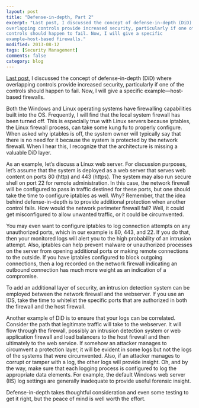 ```yaml
---
layout: post
title: "Defense-in-depth, Part 2"
excerpt: "Last post, I discussed the concept of defense-in-depth (DiD) where
overlapping controls provide increased security, particularly if one of the
controls should happen to fail. Now, I will give a specific
example—host-based firewalls."
modified: 2013-08-12
tags: [Security Management]
comments: false
category: blog
---
```


[Last post](/blog/defense-in-depth/), I discussed the concept of
defense-in-depth (DiD) where overlapping controls provide increased security,
particularly if one of the controls should happen to fail. Now, I will give a
specific example—host-based firewalls.

Both the Windows and Linux operating systems have firewalling capabilities
built into the OS. Frequently, I will find that the local system firewall has
been turned off. This is especially true with Linux servers because iptables,
the Linux firewall process, can take some kung fu to properly configure. When
asked why iptables is off, the system owner will typically say that there is no
need for it because the system is protected by the network firewall. When I
hear this, I recognize that the architecture is missing a valuable DiD layer.

As an example, let’s discuss a Linux web server. For discussion purposes,
let’s assume that the system is deployed as a web server that serves web
content on ports 80 (http) and 443 (https). The system may also run secure
shell on port 22 for remote administration. In this case, the network firewall
will be configured to pass in traffic destined for these ports, but one should
take the time to configure iptables as well. Why? Remember, that the idea
behind defense-in-depth is to provide additional protection when another
control fails. How would the network perimeter firewall fail? Well, it could
get misconfigured to allow unwanted traffic, or it could be circumvented.

You may even want to configure iptables to log connection attempts on any
unauthorized ports, which in our example is 80, 443, and 22. If you do that,
then your monitored logs will alert you to the high probability of an intrusion
attempt. Also, iptables can help prevent malware or unauthorized processes on
the server from opening additional ports or making remote connections to the
outside. If you have iptables configured to block outgoing connections, then a
log recorded on the network firewall indicating an outbound connection has much
more weight as an indication of a compromise.

To add an additional layer of security, an intrusion detection system can be
employed between the network firewall and the webserver. If you use an IDS,
take the time to whitelist the specific ports that are authorized in both the
firewall and the host firewall.

Another example of DiD is to ensure that your logs can be correlated. Consider
the path that legitimate traffic will take to the webserver. It will flow
through the firewall, possibly an intrusion detection system or web application
firewall and load balancers to the host firewall and then ultimately to the web
service. If somehow an attacker manages to circumvent a protection layer, it
will be evident in some logs but not the logs of the systems that were
circumvented. Also, if an attacker manages to corrupt or tamper with a log, the
other logs will provide insight. Oh, and by the way, make sure that each
logging process is configured to log the appropriate data elements. For
example, the default Windows web server (IIS) log settings are generally
inadequate to provide useful forensic insight.

Defense-in-depth takes thoughtful consideration and even some testing to get it
right, but the peace of mind is well worth the effort.
